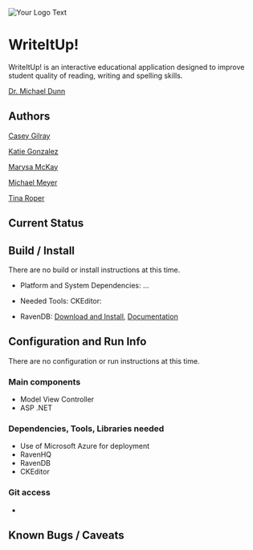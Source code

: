 ![Your Logo Text](http://encs.vancouver.wsu.edu/~k.gonzalez/Write.jpg)

# WriteItUp!

WriteItUp! is an interactive educational application designed to improve student quality of reading, writing and spelling skills.

[Dr. Michael Dunn](http://education.wsu.edu/directory/faculty/dunnm)

## Authors

[Casey Gilray](mailto:cgilray@gmail.com)

[Katie Gonzalez](mailto:kathrynn.gonzalez@gmail.com)

[Marysa McKay](mailto:marysam26@gmail.com)

[Michael Meyer](mailto:mm4223@yahoo.com)

[Tina Roper](mailto:troper17@comcast.net)


## Current Status


## Build / Install

There are no build or install instructions at this time.

* Platform and System Dependencies: ...

* Needed Tools: CKEditor:

* RavenDB:
    [Download and Install](http://ravendb.net/downloads/builds), 
    [Documentation](http://ravendb.net/docs/article-page/2.0/csharp/client-api/connecting-to-a-ravendb-datastore)

## Configuration and Run Info

There are no configuration or run instructions at this time.

### Main components

* Model View Controller
* ASP .NET

### Dependencies, Tools, Libraries needed

* Use of Microsoft Azure for deployment
* RavenHQ
* RavenDB
* CKEditor

### Git access

* 

## Known Bugs / Caveats



